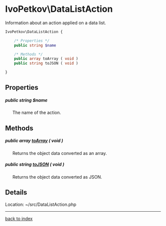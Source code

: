 # IvoPetkov\DataListAction

Information about an action applied on a data list.

```php
IvoPetkov\DataListAction {

	/* Properties */
	public string $name

	/* Methods */
	public array toArray ( void )
	public string toJSON ( void )

}
```

## Properties

##### public string $name

&nbsp;&nbsp;&nbsp;&nbsp;&nbsp;&nbsp;The name of the action.

## Methods

##### public array [toArray](ivopetkov.datalistaction.toarray.method.md) ( void )

&nbsp;&nbsp;&nbsp;&nbsp;&nbsp;&nbsp;Returns the object data converted as an array.

##### public string [toJSON](ivopetkov.datalistaction.tojson.method.md) ( void )

&nbsp;&nbsp;&nbsp;&nbsp;&nbsp;&nbsp;Returns the object data converted as JSON.

## Details

Location: ~/src/DataListAction.php

---

[back to index](index.md)

